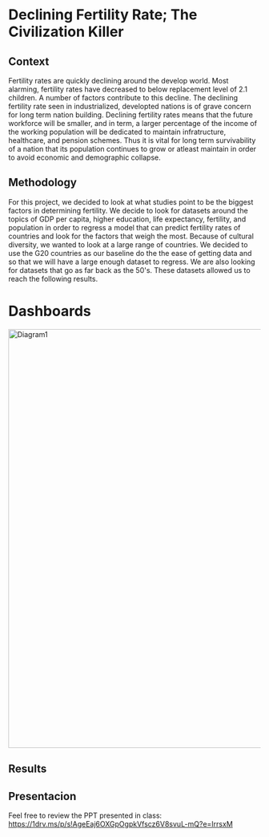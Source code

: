 #  Declining Fertility Rate; The Civilization Killer


## Context
Fertility rates are quickly declining around the develop world. Most alarming, fertility rates have decreased to below replacement level of 2.1 children. A number of factors contribute to this decline. The declining fertility rate seen in industrialized, developted nations is of grave concern for long term nation building. Declining fertility rates means that the future workforce will be smaller, and in term, a larger percentage of the income of the working population will be dedicated to maintain infratructure, healthcare, and pension schemes. Thus it is vital for long term survivability of a nation that its population continues to grow or atleast maintain in order to avoid economic and demographic collapse.

## Methodology
For this project, we decided to look at what studies point to be the biggest factors in determining fertility. We decide to look for datasets around the topics of GDP per capita, higher education, life expectancy, fertility, and population in order to regress a model that can predict fertility rates of countries and look for the factors that weigh the most. Because of cultural diversity, we wanted to look at a large range of countries. We decided to use the G20 countries as our baseline do the the ease of getting data and so that we will have a large enough dataset to regress. We are also looking for datasets that go as far back as the 50's. These datasets allowed us to reach the following results.

# Dashboards
<img width="835" alt="Diagram1" src="https://github.com/ElvisTheCoder/Project4/assets/59103474/41f42289-28e0-4c53-bb6b-6ca208b48f97">



## Results





## Presentacion

Feel free to review the PPT presented in class:
https://1drv.ms/p/s!AgeEaj6OXGpOgpkVfscz6V8svuL-mQ?e=IrrsxM
